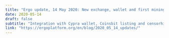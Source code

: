 ```yaml
---
title: "Ergo update, 14 May 2020: New exchange, wallet and first mining pool with collaterals!"
date: 2020-05-14
draft: false
subtitle: "Integration with Cypra wallet, Coinsbit listing and censorhip resistant mining pool"
link: "https://ergoplatform.org/en/blog/2020_05_14_updates/"
---
```

